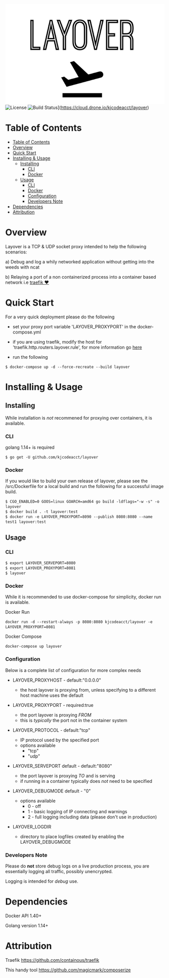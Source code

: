 ![Layover](./assets/layover.png)
![License](https://img.shields.io/github/license/kjcodeacct/layover)
![Build Status](https://cloud.drone.io/api/badges/kjcodeacct/layover/status.svg)](https://cloud.drone.io/kjcodeacct/layover)

# Table of Contents

- [Table of Contents](#table-of-contents)
- [Overview](#overview)
- [Quick Start](#quick-start)
- [Installing & Usage](#installing--usage)
	- [Installing](#installing)
		- [CLI](#cli)
		- [Docker](#docker)
	- [Usage](#usage)
		- [CLI](#cli-1)
		- [Docker](#docker-1)
		- [Configuration](#configuration)
		- [Developers Note](#developers-note)
- [Dependencies](#dependencies)
- [Attribution](#attribution)

# Overview
Layover is a TCP & UDP socket proxy intended to help the following scenarios:

a) Debug and log a whily networked application without getting into the weeds with ncat

b) Relaying a port of a non containerized process into a container based network i.e [traefik ❤️](https://github.com/containous/traefik)

# Quick Start
For a very quick deployment please do the following
* set your proxy port variable 'LAYOVER_PROXYPORT' in the docker-compose.yml
* if you are using traefik, modify the host for 'traefik.http.routers.layover.rule', for more information
go [here](https://docs.traefik.io/user-guides/docker-compose/basic-example/)

* run the following
```
$ docker-compose up -d --force-recreate --build layover
```

# Installing & Usage

## Installing
While installation is *not* recommened for proxying over containers, it is available.

### CLI
golang 1.14+ is required
```
$ go get -U github.com/kjcodeacct/layover
```

### Docker
If you would like to build your own release of layover, please see the /src/Dockerfile for a local build
and run the following for a successful image build.

```
$ CGO_ENABLED=0 GOOS=linux GOARCH=amd64 go build -ldflags="-w -s" -o layover
$ docker build . -t layover:test
$ docker run -e LAYOVER_PROXYPORT=8090 --publish 8080:8080 --name test1 layover:test
```

## Usage

### CLI
```
$ export LAYOVER_SERVEPORT=8080
$ export LAYOVER_PROXYPORT=8081
$ layover
```

### Docker
While it is recommended to use docker-compose for simplicity, docker run is available.

Docker Run
```
docker run -d --restart-always -p 8080:8080 kjcodeacct/layover -e LAYOVER_PROXYPORT=8081
```

Docker Compose
```
docker-compose up layover
```

### Configuration
Below is a complete list of configuration for more complex needs

* LAYOVER_PROXYHOST - default:"0.0.0.0"
	* the host layover is proxying from, unless specifying to a different host machine uses the default

* LAYOVER_PROXYPORT - required:true
	* the port layover is proxying *FROM*
    * this is *typically* the port not in the container system

* LAYOVER_PROTOCOL - default:"tcp"
	* IP protocol used by the specified port
    * options available
        * "tcp"
        * "udp"

* LAYOVER_SERVEPORT default - default:"8080"
	* the port layover is proxying *TO* and is serving
    * if running in a container typically does *not* need to be specified

* LAYOVER_DEBUGMODE default - "0"
	* options available
		* 0 - off
		* 1 - basic logging of IP connecting and warnings
		* 2 - full logging including data (please don't use in production)

* LAYOVER_LOGDIR
	* directory to place logfiles created by enabling the LAYOVER_DEBUGMODE

### Developers Note
Please do **not** store debug logs on a live production process, you are essentially logging all traffic, possibly unencrypted.

Logging is intended for *debug* use.

# Dependencies
Docker API 1.40+

Golang version 1.14+

# Attribution
Traefik <https://github.com/containous/traefik>

This handy tool <https://github.com/magicmark/composerize>